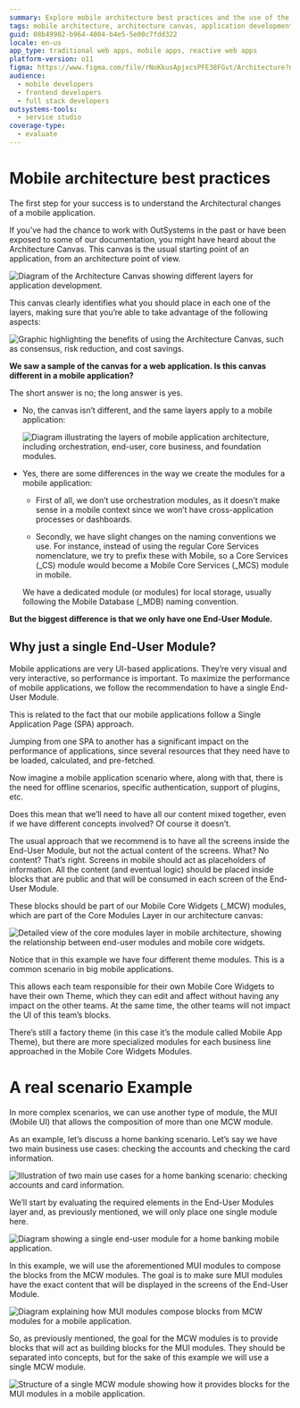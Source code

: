```yaml
---
summary: Explore mobile architecture best practices and the use of the Architecture Canvas in OutSystems 11 (O11) for streamlined application development.
tags: mobile architecture, architecture canvas, application development, best practices, module design
guid: 08b49902-b964-4004-b4e5-5e00c7fdd322
locale: en-us
app_type: traditional web apps, mobile apps, reactive web apps
platform-version: o11
figma: https://www.figma.com/file/rNoKkusApjxcsPFE38FGvt/Architecture?node-id=147:352
audience:
  - mobile developers
  - frontend developers
  - full stack developers
outsystems-tools:
  - service studio
coverage-type:
  - evaluate
---
```


# Mobile architecture best practices

The first step for your success is to understand the Architectural changes of a mobile application.

If you’ve had the chance to work with OutSystems in the past or have been exposed to some of our documentation, you might have heard about the Architecture Canvas. This canvas is the usual starting point of an application, from an architecture point of view.

![Diagram of the Architecture Canvas showing different layers for application development.](images/how_to_build_mobile_app_0.png "Architecture Canvas Overview")

This canvas clearly identifies what you should place in each one of the layers, making sure that you’re able to take advantage of the following aspects:

![Graphic highlighting the benefits of using the Architecture Canvas, such as consensus, risk reduction, and cost savings.](images/how_to_build_mobile_app_1.png "Architecture Canvas Benefits")

**We saw a sample of the canvas for a web application. Is this canvas different in a mobile application?**

The short answer is no; the long answer is yes.

* No, the canvas isn’t different, and the same layers apply to a mobile application:

    ![Diagram illustrating the layers of mobile application architecture, including orchestration, end-user, core business, and foundation modules.](images/how_to_build_mobile_app_2.png "Mobile Application Architecture Layers")


* Yes, there are some differences in the way we create the modules for a mobile application:
    
    * First of all, we don’t use orchestration modules, as it doesn’t make sense in a mobile context since we won’t have cross-application processes or dashboards.
    
    * Secondly, we have slight changes on the naming conventions we use. For instance, instead of using the regular Core Services nomenclature, we try to prefix these with Mobile, so a Core Services (_CS) module would become a Mobile Core Services (_MCS) module in mobile.
    
    We have a dedicated module (or modules) for local storage, usually following the Mobile Database (_MDB) naming convention.

**But the biggest difference is that we only have one End-User Module.**

## Why just a single End-User Module?

Mobile applications are very UI-based applications. They’re very visual and very interactive, so performance is important. To maximize the performance of mobile applications, we follow the recommendation to have a single End-User Module.

This is related to the fact that our mobile applications follow a Single Application Page (SPA) approach.

Jumping from one SPA to another has a significant impact on the performance of applications, since several resources that they need have to be loaded, calculated, and pre-fetched.

Now imagine a mobile application scenario where, along with that, there is the need for offline scenarios, specific authentication, support of plugins, etc.

Does this mean that we’ll need to have all our content mixed together, even if we have different concepts involved? Of course it doesn’t.

The usual approach that we recommend is to have all the screens inside the End-User Module, but not the actual content of the screens. What? No content? That’s right. Screens in mobile should act as placeholders of information. All the content (and eventual logic) should be placed inside blocks that are public and that will be consumed in each screen of the End-User Module.

These blocks should be part of our Mobile Core Widgets (_MCW) modules, which are part of the Core Modules Layer in our architecture canvas:

![Detailed view of the core modules layer in mobile architecture, showing the relationship between end-user modules and mobile core widgets.](images/how_to_build_mobile_app_3.png "Core Modules in Mobile Architecture")

Notice that in this example we have four different theme modules. This is a common scenario in big mobile applications.

This allows each team responsible for their own Mobile Core Widgets to have their own Theme, which they can edit and affect without having any impact on the other teams. At the same time, the other teams will not impact the UI of this team’s blocks.

There’s still a factory theme (in this case it’s the module called Mobile App Theme), but there are more specialized modules for each business line approached in the Mobile Core Widgets Modules.


# A real scenario Example

In more complex scenarios, we can use another type of module, the MUI (Mobile UI) that allows the composition of more than one MCW module.

As an example, let’s discuss a home banking scenario. Let’s say we have two main business use cases: checking the accounts and checking the card information.

![Illustration of two main use cases for a home banking scenario: checking accounts and card information.](images/how_to_build_mobile_app_4.png "Home Banking Use Cases")

We’ll start by evaluating the required elements in the End-User Modules layer and, as previously mentioned, we will only place one single module here.

![Diagram showing a single end-user module for a home banking mobile application.](images/how_to_build_mobile_app_5.png "End-User Module for Home Banking")

In this example, we will use the aforementioned MUI modules to compose the blocks from the MCW modules. The goal is to make sure MUI modules have the exact content that will be displayed in the screens of the End-User Module.

![Diagram explaining how MUI modules compose blocks from MCW modules for a mobile application.](images/how_to_build_mobile_app_6.png "Composition of MUI Modules")

So, as previously mentioned, the goal for the MCW modules is to provide blocks that will act as building blocks for the MUI modules. They should be separated into concepts, but for the sake of this example we will use a single MCW module.

![Structure of a single MCW module showing how it provides blocks for the MUI modules in a mobile application.](images/how_to_build_mobile_app_7.png "MCW Module Structure")

